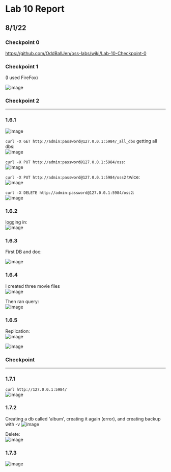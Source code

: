 # Lab 10 Report
## 8/1/22

### Checkpoint 0 
https://github.com/OddBallJen/oss-labs/wiki/Lab-10-Checkpoint-0

### Checkpoint 1

(I used FireFox) 

![image](https://user-images.githubusercontent.com/57297201/182233301-b0615843-ba32-4e88-ad1a-6fa1e19c6713.png)

### Checkpoint 2

---------
### 1.6.1

![image](https://user-images.githubusercontent.com/57297201/182253227-c340a555-fc84-4836-9f8f-34bbd0a8ab82.png)  

`curl -X GET http://admin:password@127.0.0.1:5984/_all_dbs` getting all dbs:  
![image](https://user-images.githubusercontent.com/57297201/182413049-13c09fd5-9de0-40c2-a2c6-fd6b373609bc.png)

`curl -X PUT http://admin:password@127.0.0.1:5984/oss`:  
![image](https://user-images.githubusercontent.com/57297201/182413266-542d24b7-46fb-4ac6-9d3e-2eb1f18fae4d.png)  

`curl -X PUT http://admin:password@127.0.0.1:5984/oss2` twice:    
![image](https://user-images.githubusercontent.com/57297201/182413496-6fc25a1b-446f-4d67-ac41-339a64414907.png)

`curl -X DELETE http://admin:password@127.0.0.1:5984/oss2`:  
![image](https://user-images.githubusercontent.com/57297201/182414081-6f3ca0de-64e4-4785-b4c1-7c71a91cb97b.png)

### 1.6.2   
logging in:  
![image](https://user-images.githubusercontent.com/57297201/182414509-b88f9eee-2fcc-4768-a077-13b64b30eecf.png)


### 1.6.3
First DB and doc:   

![image](https://user-images.githubusercontent.com/57297201/182415663-0a063da9-8fd6-41d9-a38f-d698f00d864a.png)

### 1.6.4
I created three movie files   
![image](https://user-images.githubusercontent.com/57297201/182416477-d34c2ef8-d345-4888-9b21-b9d1c33a20f0.png)

Then ran query:  
![image](https://user-images.githubusercontent.com/57297201/182419415-63f9de34-3a51-4fe3-915c-fd06c8796bbd.png)

### 1.6.5
Replication:  
![image](https://user-images.githubusercontent.com/57297201/182422016-8377575a-a3f8-4557-be6b-cb3538a73e6d.png)

![image](https://user-images.githubusercontent.com/57297201/182422074-1fd1c21d-a225-47a5-909c-dae9f9f13ead.png)


### Checkpoint 
----------------------------
### 1.7.1
`curl http://127.0.0.1:5984/`   
![image](https://user-images.githubusercontent.com/57297201/182425137-b0626569-1ce7-428a-8d0a-0b844c336631.png)

### 1.7.2

Creating a db called 'album', creating it again (error), and creating backup with -v
![image](https://user-images.githubusercontent.com/57297201/182425532-a2e4926d-133a-4ec4-995d-7312996dbb78.png)


Delete:  
![image](https://user-images.githubusercontent.com/57297201/182426190-2d4cd627-3dd9-42ec-8977-0d029d7c095e.png)

### 1.7.3

![image](https://user-images.githubusercontent.com/57297201/182427029-c350cf16-0717-4e0a-98be-eb825f808969.png)















